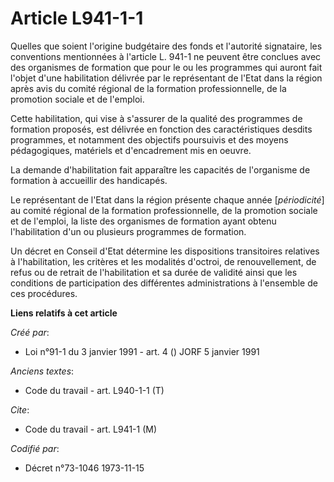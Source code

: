 # Article L941-1-1

Quelles que soient l'origine budgétaire des fonds et l'autorité signataire, les conventions mentionnées à l'article L. 941-1
ne peuvent être conclues avec des organismes de formation que pour le ou les programmes qui auront fait l'objet d'une
habilitation délivrée par le représentant de l'Etat dans la région après avis du comité régional de la formation
professionnelle, de la promotion sociale et de l'emploi.

Cette habilitation, qui vise à s'assurer de la qualité des programmes de formation proposés, est délivrée en fonction des
caractéristiques desdits programmes, et notamment des objectifs poursuivis et des moyens pédagogiques, matériels et
d'encadrement mis en oeuvre.

La demande d'habilitation fait apparaître les capacités de l'organisme de formation à accueillir des handicapés.

Le représentant de l'Etat dans la région présente chaque année [*périodicité*] au comité régional de la formation
professionnelle, de la promotion sociale et de l'emploi, la liste des organismes de formation ayant obtenu l'habilitation
d'un ou plusieurs programmes de formation.

Un décret en Conseil d'Etat détermine les dispositions transitoires relatives à l'habilitation, les critères et les modalités
d'octroi, de renouvellement, de refus ou de retrait de l'habilitation et sa durée de validité ainsi que les conditions de
participation des différentes administrations à l'ensemble de ces procédures.

**Liens relatifs à cet article**

_Créé par_:

  - Loi n°91-1 du 3 janvier 1991 - art. 4 () JORF 5 janvier 1991

_Anciens textes_:

  - Code du travail - art. L940-1-1 (T)

_Cite_:

  - Code du travail - art. L941-1 (M)

_Codifié par_:

  - Décret n°73-1046 1973-11-15
